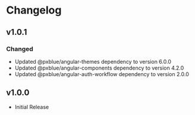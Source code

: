 # Changelog

## v1.0.1

### Changed

-   Updated @pxblue/angular-themes dependency to version 6.0.0
-   Updated @pxblue/angular-components dependency to version 4.2.0
-   Updated @pxblue/angular-auth-workflow dependency to version 2.0.0

## v1.0.0

-   Initial Release
